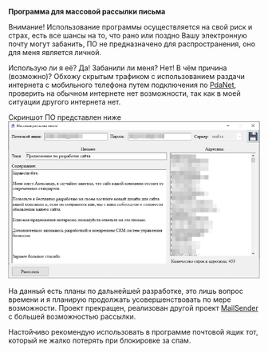 **Программа для массовой рассылки письма**

Внимание! Использование программы осуществляется на свой риск и страх, есть все шансы на то, что рано или поздно Вашу электронную почту могут забанить, ПО не предназначено для распространения, оно для меня является личной. 

Использую ли я её? Да! Забанили ли меня? Нет! В чём причина (возможно)? Обхожу скрытым трафиком с использованием раздачи интернета с мобильного телефона путем подключения по [PdaNet](http://4pda.ru/forum/index.php?showtopic=138332), проверить на обычном интернете нет возможности, так как в моей ситуации другого интернета нет.

Скриншот ПО представлен ниже![Скриншот ПО](/img/Mailing_of_letters.png)

На данный есть планы по дальнейшей разработке, это лишь вопрос времени и я планирую продолжать усовершенствовать по мере возможности. Проект прекращен, реализован другой проект [MailSender](https://github.com/umanets-alexander/MailSender) с большей возможностью рассылки.

Настойчиво рекомендую использовать в программе почтовой ящик тот, который не жалко потерять при блокировке за спам.
